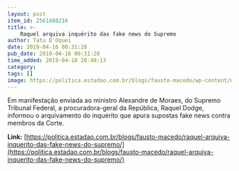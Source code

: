 ```yaml
---
layout: post
item_id: 2561488216
title: >-
    Raquel arquiva inquérito das fake news do Supremo
author: Tatu D'Oquei
date: 2019-04-16 00:31:28
pub_date: 2019-04-16 00:31:28
time_added: 2019-04-18 20:49:13
category: 
tags: []
image: https://politica.estadao.com.br/blogs/fausto-macedo/wp-content/uploads/sites/41/2018/12/Raquel.jpg
---
```


Em manifestação enviada ao ministro Alexandre de Moraes, do Supremo Tribunal Federal, a procuradora-geral da República, Raquel Dodge, informou o arquivamento do inquérito que apura supostas fake news contra membros da Corte.

**Link:** [https://politica.estadao.com.br/blogs/fausto-macedo/raquel-arquiva-inquerito-das-fake-news-do-supremo/](https://politica.estadao.com.br/blogs/fausto-macedo/raquel-arquiva-inquerito-das-fake-news-do-supremo/)

